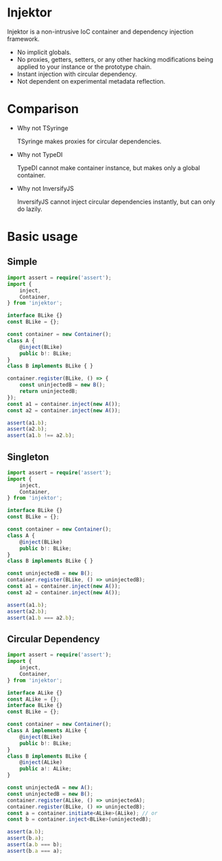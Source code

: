 # Injektor

Injektor is a non-intrusive IoC container and dependency injection framework.

- No implicit globals.
- No proxies, getters, setters, or any other hacking modifications being applied to your instance or the prototype chain.
- Instant injection with circular dependency.
- Not dependent on experimental metadata reflection.

# Comparison

- Why not TSyringe

	TSyringe makes proxies for circular dependencies.
- Why not TypeDI

	TypeDI cannot make container instance, but makes only a global container.

- Why not InversifyJS

	InversifyJS cannot inject circular dependencies instantly, but can only do lazily.

# Basic usage

## Simple

```ts
import assert = require('assert');
import {
	inject,
	Container,
} from 'injektor';

interface BLike {}
const BLike = {};

const container = new Container();
class A {
	@inject(BLike)
	public b!: BLike;
}
class B implements BLike { }

container.register(BLike, () => {
	const uninjectedB = new B();
	return uninjectedB;
});
const a1 = container.inject(new A());
const a2 = container.inject(new A());

assert(a1.b);
assert(a2.b);
assert(a1.b !== a2.b);
```

## Singleton

```ts
import assert = require('assert');
import {
	inject,
	Container,
} from 'injektor';

interface BLike {}
const BLike = {};

const container = new Container();
class A {
	@inject(BLike)
	public b!: BLike;
}
class B implements BLike { }

const uninjectedB = new B();
container.register(BLike, () => uninjectedB);
const a1 = container.inject(new A());
const a2 = container.inject(new A());

assert(a1.b);
assert(a2.b);
assert(a1.b === a2.b);
```

## Circular Dependency

```ts
import assert = require('assert');
import {
	inject,
	Container,
} from 'injektor';

interface ALike {}
const ALike = {};
interface BLike {}
const BLike = {};

const container = new Container();
class A implements ALike {
	@inject(BLike)
	public b!: BLike;
}
class B implements BLike {
	@inject(ALike)
	public a!: ALike;
}

const uninjectedA = new A();
const uninjectedB = new B();
container.register(ALike, () => uninjectedA);
container.register(BLike, () => uninjectedB);
const a = container.initiate<ALike>(ALike); // or
const b = container.inject<BLike>(uninjectedB);

assert(a.b);
assert(b.a);
assert(a.b === b);
assert(b.a === a);
```

